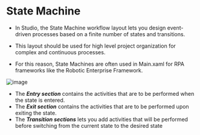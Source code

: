 # State Machine

- In Studio, the State Machine workflow layout lets you design event-driven processes based on a finite number of states and transitions. 

- This layout should be used for high level project organization for complex and continuous processes. 

- For this reason, State Machines are often used in Main.xaml for RPA frameworks like the Robotic Enterprise Framework.


![image](https://github.com/user-attachments/assets/788c0322-3d9b-487f-956b-6b2031d0b330)


- The ***Entry section*** contains the activities that are to be performed when the state is entered.
- The ***Exit section*** contains the activities that are to be performed upon exiting the state.
- The ***Transition sections*** lets you add activities that will be performed before switching from the current state to the desired state
